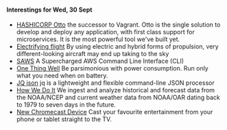 #### Interestings for Wed, 30 Sept

- [HASHICORP Otto](https://hashicorp.com/blog/otto.html) the successor to Vagrant. Otto is the single solution to develop and deploy any application, with first class support for microservices. It is the most powerful tool we've built yet.
- [Electrifying flight](http://www.economist.com/news/science-and-technology/21664944-using-electric-and-hybrid-forms-propulsion-very-different-looking-aircraft) By using electric and hybrid forms of propulsion, very different-looking aircraft may end up taking to the sky
- [SAWS](https://github.com/donnemartin/saws) A Supercharged AWS Command Line Interface (CLI)
- [One Thing Well](http://onethingwell.org/) Be parsimonious with power consumption. Run only what you need when on battery.
- [JQ json](https://stedolan.github.io/jq/) jq is a lightweight and flexible command-line JSON processor
- [How We Do It](http://www.weatheranalytics.com/wa/company/how-we-do-it/) We ingest and analyze historical and forecast data from the NOAA/NCEP and current weather data from NOAA/OAR dating back to 1979 to seven days in the future.
- [New Chromecast Device](http://www.google.com.sg/chrome/devices/chromecast/) Cast your favourite entertainment from your phone or tablet straight to the TV.
